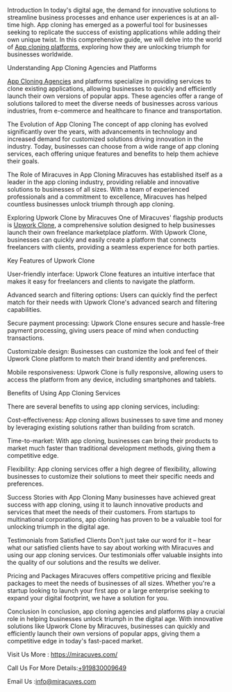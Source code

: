 Introduction
In today's digital age, the demand for innovative solutions to streamline business processes and enhance user experiences is at an all-time high. App cloning has emerged as a powerful tool for businesses seeking to replicate the success of existing applications while adding their own unique twist. In this comprehensive guide, we will delve into the world of </body><a href="https://miracuves.com/service/">App cloning platforms</a>, exploring how they are unlocking triumph for businesses worldwide.

Understanding App Cloning Agencies and Platforms
</body><a href="https://miracuves.com/service/clone-solutions/">App Cloning Agencies</a> and platforms specialize in providing services to clone existing applications, allowing businesses to quickly and efficiently launch their own versions of popular apps. These agencies offer a range of solutions tailored to meet the diverse needs of businesses across various industries, from e-commerce and healthcare to finance and transportation.

The Evolution of App Cloning
The concept of app cloning has evolved significantly over the years, with advancements in technology and increased demand for customized solutions driving innovation in the industry. Today, businesses can choose from a wide range of app cloning services, each offering unique features and benefits to help them achieve their goals.

The Role of Miracuves in App Cloning
Miracuves has established itself as a leader in the app cloning industry, providing reliable and innovative solutions to businesses of all sizes. With a team of experienced professionals and a commitment to excellence, Miracuves has helped countless businesses unlock triumph through app cloning.

Exploring Upwork Clone by Miracuves
One of Miracuves' flagship products is </body><a href="https://miracuves.com/solutions/upwork-clone/">Upwork Clone</a>, a comprehensive solution designed to help businesses launch their own freelance marketplace platform. With Upwork Clone, businesses can quickly and easily create a platform that connects freelancers with clients, providing a seamless experience for both parties.

Key Features of Upwork Clone

User-friendly interface: Upwork Clone features an intuitive interface that makes it easy for freelancers and clients to navigate the platform.

Advanced search and filtering options: Users can quickly find the perfect match for their needs with Upwork Clone's advanced search and filtering capabilities.

Secure payment processing: Upwork Clone ensures secure and hassle-free payment processing, giving users peace of mind when conducting transactions.

Customizable design: Businesses can customize the look and feel of their Upwork Clone platform to match their brand identity and preferences.

Mobile responsiveness: Upwork Clone is fully responsive, allowing users to access the platform from any device, including smartphones and tablets.

Benefits of Using App Cloning Services

There are several benefits to using app cloning services, including:

Cost-effectiveness: App cloning allows businesses to save time and money by leveraging existing solutions rather than building from scratch.

Time-to-market: With app cloning, businesses can bring their products to market much faster than traditional development methods, giving them a competitive edge.

Flexibility: App cloning services offer a high degree of flexibility, allowing businesses to customize their solutions to meet their specific needs and preferences.

Success Stories with App Cloning
Many businesses have achieved great success with app cloning, using it to launch innovative products and services that meet the needs of their customers. From startups to multinational corporations, app cloning has proven to be a valuable tool for unlocking triumph in the digital age.

Testimonials from Satisfied Clients
Don't just take our word for it – hear what our satisfied clients have to say about working with Miracuves and using our app cloning services. Our testimonials offer valuable insights into the quality of our solutions and the results we deliver.

Pricing and Packages
Miracuves offers competitive pricing and flexible packages to meet the needs of businesses of all sizes. Whether you're a startup looking to launch your first app or a large enterprise seeking to expand your digital footprint, we have a solution for you.

Conclusion
In conclusion, app cloning agencies and platforms play a crucial role in helping businesses unlock triumph in the digital age. With innovative solutions like Upwork Clone by Miracuves, businesses can quickly and efficiently launch their own versions of popular apps, giving them a competitive edge in today's fast-paced market.



Visit Us More : https://miracuves.com/

Call Us For More Details:<a href="https://miracuves.com/">+919830009649</a>

Email Us :info@miracuves.com
